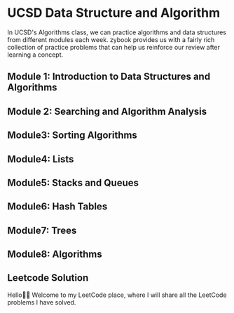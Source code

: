 # UCSD Data Structure and Algorithm
In UCSD's Algorithms class, we can practice algorithms and data structures from different modules each week. zybook provides us with a fairly rich collection of practice problems that can help us reinforce our review after learning a concept.

## Module 1: Introduction to Data Structures and Algorithms

## Module 2: Searching and Algorithm Analysis

## Module3: Sorting Algorithms

## Module4: Lists

## Module5: Stacks and Queues

## Module6: Hash Tables

## Module7: Trees

## Module8: Algorithms



##  Leetcode Solution 
Hello👋🏻 Welcome to my LeetCode place, where I will share all the LeetCode problems I have solved.


